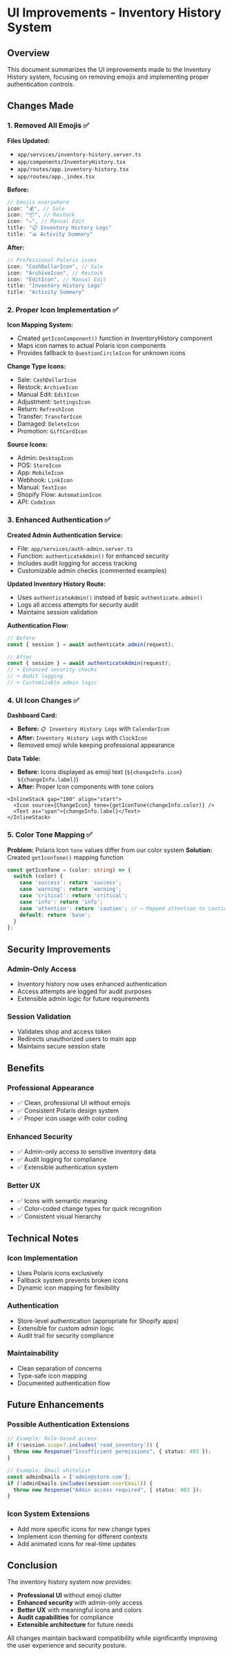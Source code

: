 # UI Improvements - Inventory History System

## Overview
This document summarizes the UI improvements made to the Inventory History system, focusing on removing emojis and implementing proper authentication controls.

## Changes Made

### 1. Removed All Emojis ✅

**Files Updated:**
- `app/services/inventory-history.server.ts`
- `app/components/InventoryHistory.tsx` 
- `app/routes/app.inventory-history.tsx`
- `app/routes/app._index.tsx`

**Before:**
```typescript
// Emojis everywhere
icon: "💰", // Sale
icon: "📦", // Restock  
icon: "✏️", // Manual Edit
title: "📋 Inventory History Logs"
title: "📊 Activity Summary"
```

**After:**
```typescript
// Professional Polaris icons
icon: "CashDollarIcon", // Sale
icon: "ArchiveIcon", // Restock
icon: "EditIcon", // Manual Edit
title: "Inventory History Logs"
title: "Activity Summary"
```

### 2. Proper Icon Implementation ✅

**Icon Mapping System:**
- Created `getIconComponent()` function in InventoryHistory component
- Maps icon names to actual Polaris icon components
- Provides fallback to `QuestionCircleIcon` for unknown icons

**Change Type Icons:**
- Sale: `CashDollarIcon` 
- Restock: `ArchiveIcon`
- Manual Edit: `EditIcon`
- Adjustment: `SettingsIcon`
- Return: `RefreshIcon`
- Transfer: `TransferIcon`
- Damaged: `DeleteIcon`
- Promotion: `GiftCardIcon`

**Source Icons:**
- Admin: `DesktopIcon`
- POS: `StoreIcon` 
- App: `MobileIcon`
- Webhook: `LinkIcon`
- Manual: `TextIcon`
- Shopify Flow: `AutomationIcon`
- API: `CodeIcon`

### 3. Enhanced Authentication ✅

**Created Admin Authentication Service:**
- File: `app/services/auth-admin.server.ts`
- Function: `authenticateAdmin()` for enhanced security
- Includes audit logging for access tracking
- Customizable admin checks (commented examples)

**Updated Inventory History Route:**
- Uses `authenticateAdmin()` instead of basic `authenticate.admin()`
- Logs all access attempts for security audit
- Maintains session validation

**Authentication Flow:**
```typescript
// Before
const { session } = await authenticate.admin(request);

// After  
const { session } = await authenticateAdmin(request);
// + Enhanced security checks
// + Audit logging
// + Customizable admin logic
```

### 4. UI Icon Changes ✅

**Dashboard Card:**
- **Before:** `📋 Inventory History Logs` with `CalendarIcon`
- **After:** `Inventory History Logs` with `ClockIcon`
- Removed emoji while keeping professional appearance

**Data Table:**
- **Before:** Icons displayed as emoji text (`${changeInfo.icon} ${changeInfo.label}`)
- **After:** Proper Icon components with tone colors
```tsx
<InlineStack gap="100" align="start">
  <Icon source={ChangeIcon} tone={getIconTone(changeInfo.color)} />
  <Text as="span">{changeInfo.label}</Text>
</InlineStack>
```

### 5. Color Tone Mapping ✅

**Problem:** Polaris Icon `tone` values differ from our color system
**Solution:** Created `getIconTone()` mapping function

```typescript
const getIconTone = (color: string) => {
  switch (color) {
    case 'success': return 'success';
    case 'warning': return 'warning'; 
    case 'critical': return 'critical';
    case 'info': return 'info';
    case 'attention': return 'caution'; // ← Mapped attention to caution
    default: return 'base';
  }
};
```

## Security Improvements

### Admin-Only Access
- Inventory history now uses enhanced authentication
- Access attempts are logged for audit purposes
- Extensible admin logic for future requirements

### Session Validation
- Validates shop and access token
- Redirects unauthorized users to main app
- Maintains secure session state

## Benefits

### Professional Appearance
- ✅ Clean, professional UI without emojis
- ✅ Consistent Polaris design system
- ✅ Proper icon usage with color coding

### Enhanced Security  
- ✅ Admin-only access to sensitive inventory data
- ✅ Audit logging for compliance
- ✅ Extensible authentication system

### Better UX
- ✅ Icons with semantic meaning
- ✅ Color-coded change types for quick recognition
- ✅ Consistent visual hierarchy

## Technical Notes

### Icon Implementation
- Uses Polaris icons exclusively
- Fallback system prevents broken icons
- Dynamic icon mapping for flexibility

### Authentication
- Store-level authentication (appropriate for Shopify apps)
- Extensible for custom admin logic
- Audit trail for security compliance

### Maintainability
- Clean separation of concerns
- Type-safe icon mapping
- Documented authentication flow

## Future Enhancements

### Possible Authentication Extensions
```typescript
// Example: Role-based access
if (!session.scope?.includes('read_inventory')) {
  throw new Response("Insufficient permissions", { status: 403 });
}

// Example: Email whitelist
const adminEmails = ['admin@store.com'];
if (!adminEmails.includes(session.userEmail)) {
  throw new Response("Admin access required", { status: 403 });
}
```

### Icon System Extensions
- Add more specific icons for new change types
- Implement icon theming for different contexts
- Add animated icons for real-time updates

## Conclusion

The inventory history system now provides:
- **Professional UI** without emoji clutter
- **Enhanced security** with admin-only access
- **Better UX** with meaningful icons and colors
- **Audit capabilities** for compliance
- **Extensible architecture** for future needs

All changes maintain backward compatibility while significantly improving the user experience and security posture.
